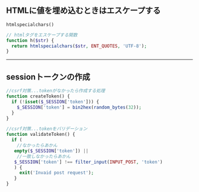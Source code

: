 ## HTMLに値を埋め込むときはエスケープする
`htmlspecialchars()`
```php
// htmlタグをエスケープする関数
function h($str) {
  return htmlspecialchars($str, ENT_QUOTES, 'UTF-8');
}
```
---
## sessionトークンの作成
```php
//csrf対策...tokenがなかったら作成する処理
function createToken() {
  if (!isset($_SESSION['token'])) {
    $_SESSION['token'] = bin2hex(random_bytes(32));
  }
}

//csrf対策...tokenをバリデーション
function validateToken() {
  if (
    //なかったらあかん
   empty($_SESSION['token']) ||
    //一致しなかったらあかん
   $_SESSION['token'] !== filter_input(INPUT_POST, 'token')
   ) {
     exit('Invaid post request');
   } 
}
```